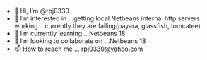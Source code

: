 - 👋 Hi, I’m @rpj0330
- 👀 I’m interested in ...getting local Netbeans internal http servers working... currently they are failing(payara, glassfish, tomcatee)
- 🌱 I’m currently learning ...Netbeans 18
- 💞️ I’m looking to collaborate on ...Netbeans 18
- 📫 How to reach me ... rpj0330@yahoo.com

<!---
rpj0330/rpj0330 is a ✨ special ✨ repository because its `README.md` (this file) appears on your GitHub profile.
You can click the Preview link to take a look at your changes.
--->
